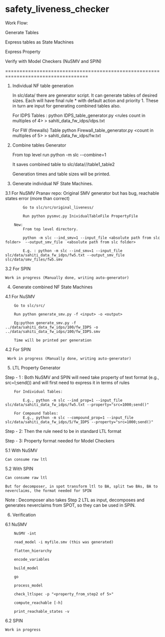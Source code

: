 # safety_liveness_checker

Work Flow:

Generate Tables

Express tables as State Machines

Express Property

Verify with Model Checkers (NuSMV and SPIN)


===================================================================================

1. Individual NF table generation

    In slc/data/ there are generator script. It can generate tables of desired sizes.
    Each will have final rule * with default action and priority 1.
    These in turn are input for generating combined tables also.

    For IDPS Tables : python IDPS_table_generator.py <rules count in multiples of 4> > sahiti_data_fw_idps/idps.txt

    For FW (firewalls) Table python Firewall_table_generator.py <count in multiples of 5> > sahiti_data_fw_idps/fw.txt
                        

2. Combine tables Generator

    From top level run python -m slc --combine=1

    It saves combined table to slc/data/<individaul tables folder>/<indiviualsize>/table1_table2

    Generation times and table sizes will be printed.

3. Generate individual NF State Machines.

3.1 For NuSMV
        Pranav repo: Original SMV generator but has bug, reachable states error (more than correct)

            Go to slc/src/original_liveness/

            Run python pysmvc.py InividualTableFile PropertyFile

        New: 
            From top level directory.
            
            python -m slc --ind_smv=1 --input_file <absolute path from slc folder>  --output_smv_file  <absolute path from slc folder>

            E.g. : python -m slc --ind_smv=1 --input_file slc/data/sahiti_data_fw_idps/fw5.txt --output_smv_file slc/data/smv_files/fw5.smv


3.2 For SPIN

    Work in progress (Manually done, writing auto-generator)

4. Generate combined NF State Machines

4.1 For NuSMV

        Go to slc/src/  

        Run python generate_smv.py -f <input> -o <output>

        Eg:python generate_smv.py -f ../data/sahiti_data_fw_idps/100/fw_IDPS -o ../data/sahiti_data_fw_idps/100/fw_IDPS.smv

        Time will be printed per generation

4.2 For SPIN

     Work in progress (Manually done, writing auto-generator)

5. LTL Property Generator

Step - 1 : Both NuSMV and SPIN will need take property of text format (e.g., src=I;send()) and will first need to express it in terms of rules

        For Individual Tables: 

            E.g., python -m slc --ind_prop=1 --input_file slc/data/sahiti_data_fw_idps/fw5.txt --property="src=1000;send()"

        For Compound Tables:
            E.g., python -m slc --compound_prop=1 --input_file slc/data/sahiti_data_fw_idps/5/fw_IDPS --property="src=1000;send()"



Step - 2: Then the rule need to be in standard LTL format

Step - 3: Property format needed for Model Checkers 

5.1 With NuSMV

    Can consume raw ltl 

5.2 With SPIN

    Can consume raw ltl

    But for decomposer, in spot transform ltl to BA, split two BAs, BA to neverclaims, the format needed for SPIN 


Note : Decomposer also takes Step 2 LTL as input, decomposes and generates neverclaims from SPOT, so they can be used in SPIN.

6. Verification

6.1 NuSMV

        NuSMV -int

        read_model -i myfile.smv (this was generated)

        flatten_hierarchy

        encode_variables

        build_model

        go

        process_model

        check_ltlspec -p "<property_from_step2 of 5>"

        compute_reachable [-h]

        print_reachable_states -v



6.2 SPIN

    Work in progress
